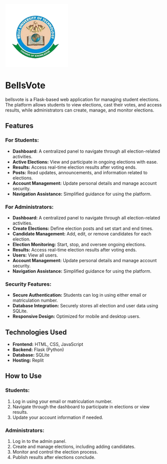 <img src="/static/icon.png" alt="BellsVote Dashboard" width="200">

# BellsVote

bellsvote is a Flask-based web application for managing student elections. The platform allows students to view elections, cast their votes, and access results, while administrators can create, manage, and monitor elections.

## Features

### For Students:
- **Dashboard:** A centralized panel to navigate through all election-related activities.
- **Active Elections:** View and participate in ongoing elections with ease.
- **Results:** Access real-time election results after voting ends.
- **Posts:** Read updates, announcements, and information related to elections.
- **Account Management:** Update personal details and manage account security.
- **Navigation Assistance:** Simplified guidance for using the platform.

### For Administrators:
- **Dashboard:** A centralized panel to navigate through all election-related activities.
- **Create Elections:** Define election posts and set start and end times.
- **Candidate Management:** Add, edit, or remove candidates for each election.
- **Election Monitoring:** Start, stop, and oversee ongoing elections.
- **Results:** Access real-time election results after voting ends.
- **Users:** View all users.
- **Account Management:** Update personal details and manage account security.
- **Navigation Assistance:** Simplified guidance for using the platform.


### Security Features:
- **Secure Authentication:** Students can log in using either email or matriculation number.
- **Database Integration:** Securely stores all election and user data using SQLite.
- **Responsive Design:** Optimized for mobile and desktop users.

## Technologies Used
- **Frontend:** HTML, CSS, JavaScript
- **Backend:** Flask (Python)
- **Database:** SQLite
- **Hosting:** Replit

## How to Use

### Students:
1. Log in using your email or matriculation number.
2. Navigate through the dashboard to participate in elections or view results.
3. Update your account information if needed.

### Administrators:
1. Log in to the admin panel.
2. Create and manage elections, including adding candidates.
3. Monitor and control the election process.
4. Publish results after elections conclude.


